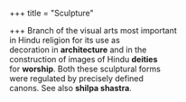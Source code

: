 +++
title = "Sculpture"

+++
Branch of the visual arts most important  
in Hindu religion for its use as  
decoration in **architecture** and in the  
construction of images of Hindu **deities**  
for **worship**. Both these sculptural forms  
were regulated by precisely defined  
canons. See also **shilpa shastra**.